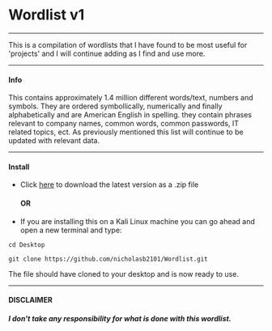 # Wordlist v1

---

This is a compilation of wordlists that I have found to be most useful for 'projects' and I will continue adding as I find and use more.

---

#### Info
This contains approximately 1.4 million different words/text, numbers and symbols. They are ordered symbollically, numerically and finally alphabetically and are American English in spelling. they contain phrases relevant to company names, common words, common passwords, IT related topics, ect. As previously mentioned this list will continue to be updated with relevant data.

---

#### Install
- Click [here](https://github.com/nicholasb2101/Wordlist.git) to download the latest version as a .zip file
   #### OR
- If you are installing this on a Kali Linux machine you can go ahead and open a new terminal and type:
```
cd Desktop

git clone https://github.com/nicholasb2101/Wordlist.git
```
The file should have cloned to your desktop and is now ready to use.

---

#### DISCLAIMER
###### __I don't take any responsibility for what is done with this wordlist.__ 

